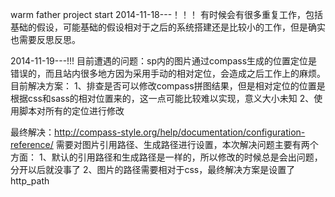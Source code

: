 warm father project start
2014-11-18---！！！
有时候会有很多重复工作，包括基础的假设，可能基础的假设相对于之后的系统搭建还是比较小的工作，但是确实也需要反思反思。

2014-11-19---!!!
目前遭遇的问题：sp内的图片通过compass生成的位置定位是错误的，而且站内很多地方因为采用手动的相对定位，会造成之后工作上的麻烦。
目前解决方案：
1、排查是否可以修改compass拼图结果，但是相对定位的位置是根据css和sass的相对位置来的，这一点可能比较难以实现，意义大小未知
2、使用脚本对所有的定位进行修改

最终解决：http://compass-style.org/help/documentation/configuration-reference/
需要对图片引用路径、生成路径进行设置，本次解决问题主要有两个方面：
1、默认的引用路径和生成路径是一样的，所以修改的时候总是会出问题，分开以后就没事了
2、图片的路径需要相对于css，最终解决方案是设置了http_path
